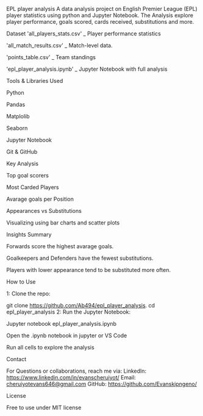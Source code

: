 
EPL player analysis
A data analysis project on English Premier League (EPL) player statistics using python and Jupyter Notebook. The Analysis explore player performance, goals scored, cards received, substitutions and more.

Dataset
'all_players_stats.csv' _ Player performance statistics

'all_match_results.csv' _ Match-level data.

'points_table.csv' _ Team standings

'epl_player_analysis.ipynb' _ Jupyter Notebook with full analysis

Tools & Libraries Used

Python

Pandas

Matplolib

Seaborn

Jupyter Notebook

Git & GitHub

Key Analysis

Top goal scorers

Most Carded Players

Avarage goals per Position

Appearances vs Substitutions

Visualizing using bar charts and scatter plots

Insights Summary

Forwards score the highest avarage goals.

Goalkeepers and Defenders have the fewest substitutions.

Players with lower appearance tend to be substituted more often.

How to Use

1: Clone the repo:

git clone https://github.com/Ab494/epl_player_analysis.
cd epl_player_analysis
2: Run the Jupyter Notebook:

Jupyter notebook epl_player_analysis.ipynb

Open the .ipynb notebook in jupyter or VS Code

Run all cells to explore the analysis

Contact

For Questions or collaborations, reach me via: LinkedIn: https://www.linkedin.com/in/evanscheruiyot/ Email: cheruiyotevans646@gmail.com GitHub: https://github.com/Evanskipngeno/

License

Free to use under MIT license